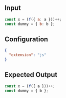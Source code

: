 ## Input

```javascript input
const x = (f({ a: a }))++;
const dummy = { b: b };
```

## Configuration

```json configuration
{
  "extension": "js"
}
```

## Expected Output

```javascript expected output
const x = (f({ a }))++;
const dummy = { b };
```
